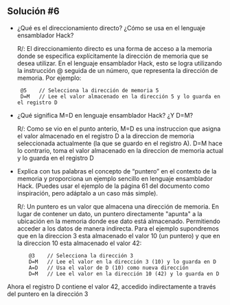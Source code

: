 ## Solución #6

- ¿Qué es el direccionamiento directo? ¿Cómo se usa en el lenguaje ensamblador Hack?

   R/: El direccionamiento directo es una forma de acceso a la memoria donde se
       especifica explícitamente la dirección de memoria que se desea utilizar. En
       el lenguaje ensamblador Hack, esto se logra utilizando la instrucción @ seguida
       de un número, que representa la dirección de memoria. Por ejemplo:
       
       @5    // Selecciona la dirección de memoria 5
       D=M   // Lee el valor almacenado en la dirección 5 y lo guarda en el registro D


- ¿Qué significa M=D en lenguaje ensamblador Hack? ¿Y D=M?

   R/: Como se vio en el punto anterio, M=D es una instruccion que asigna el valor almacenado en el registro D a la direccion de 
       memoria seleccionada actualmente (la que se guardo en el registro A). D=M hace lo contrario, toma el valor almacenado en la 
       direccion de memoria actual y lo guarda en el registro D


- Explica con tus palabras el concepto de “puntero” en el contexto de la memoria y proporciona un ejemplo
sencillo en lenguaje ensamblador Hack. (Puedes usar el ejemplo de la página 61 del documento como inspiración,
pero adáptalo a un caso más simple).

   R/: Un puntero es un valor que almacena una dirección de memoria. En lugar de contener un dato, un puntero directamente "apunta" a 
       la ubicación en la memoria donde ese dato está almacenado. Permitiendo acceder a los datos de manera indirecta. Para el 
       ejemplo supondremos que en la direccion 3 esta almacenado el valor 10 (un puntero) y que en la direccion 10 esta almacenado el 
       valor 42:

```
       @3    // Selecciona la dirección 3
       D=M   // Lee el valor en la dirección 3 (10) y lo guarda en D
       A=D   // Usa el valor de D (10) como nueva dirección
       D=M   // Lee el valor en la dirección 10 (42) y lo guarda en D
```
   Ahora el registro D contiene el valor 42, accedido indirectamente a través del puntero en la dirección 3
